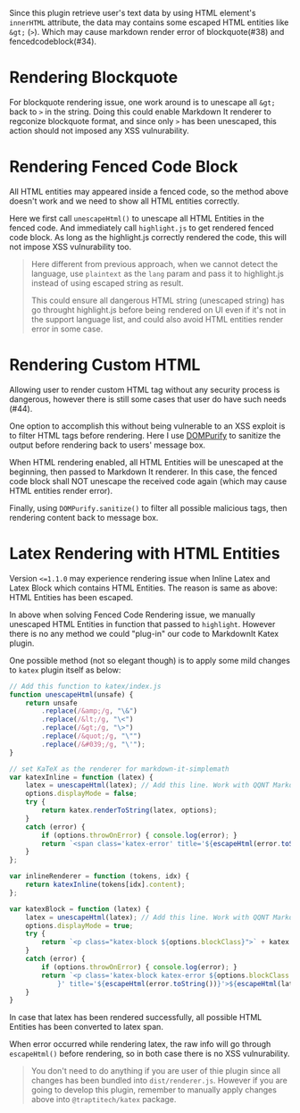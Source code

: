 Since this plugin retrieve user's text data by using HTML element's `innerHTML` attribute, the data may contains some escaped HTML entities like `&gt;` (`>`). Which may cause markdown render error of blockquote(#38) and fencedcodeblock(#34).

# Rendering Blockquote

For blockquote rendering issue, one work around is to unescape all `&gt;` back to `>` in the string. Doing this could enable Markdown It renderer to regconize blockquote format, and since only `>` has been unescaped, this action should not imposed any XSS vulnurability.

# Rendering Fenced Code Block

All HTML entities may appeared inside a fenced code, so the method above doesn't work and we need to show all HTML entities correctly.

Here we first call `unescapeHtml()` to unescape all HTML Entities in the fenced code. And immediately call `highlight.js` to get rendered fenced code block. As long as the highlight.js correctly rendered the code, this will not impose XSS vulnurability too.

> Here different from previous approach, when we cannot detect the language, use `plaintext` as the `lang` param and pass it to highlight.js instead of using escaped string as result. 
> 
> This could ensure all dangerous HTML string (unescaped string) has go throught highlight.js before being rendered on UI even if it's not in the support language list, and could also avoid HTML entities render error in some case.

# Rendering Custom HTML

Allowing user to render custom HTML tag without any security process is dangerous, however there is still some cases that user do have such needs (#44).

One option to accomplish this without being vulnerable to an XSS exploit is to filter HTML tags before rendering. Here I use [DOMPurify](https://github.com/cure53/DOMPurify) to sanitize the output before rendering back to users' message box.

When HTML rendering enabled, all HTML Entities will be unescaped at the beginning, then passed to Markdown It renderer. In this case, the fenced code block shall NOT unescape the received code again (which may cause HTML entities render error).

Finally, using `DOMPurify.sanitize()` to filter all possible malicious tags, then rendering content back to message box.

# Latex Rendering with HTML Entities

Version `<=1.1.0` may experience rendering issue when Inline Latex and Latex Block which contains HTML Entities. The reason is same as above: HTML Entities has been escaped.

In above when solving Fenced Code Rendering issue, we manually unescaped HTML Entities in function that passed to `highlight`. However there is no any method we could "plug-in" our code to MarkdownIt Katex plugin.

One possible method (not so elegant though) is to apply some mild changes to `katex` plugin itself as below:

```js
// Add this function to katex/index.js
function unescapeHtml(unsafe) {
    return unsafe
        .replace(/&amp;/g, "\&")
        .replace(/&lt;/g, "\<")
        .replace(/&gt;/g, "\>")
        .replace(/&quot;/g, "\"")
        .replace(/&#039;/g, "\'");
}

// set KaTeX as the renderer for markdown-it-simplemath
var katexInline = function (latex) {
    latex = unescapeHtml(latex); // Add this line. Work with QQNT Markdown-it
    options.displayMode = false;
    try {
        return katex.renderToString(latex, options);
    }
    catch (error) {
        if (options.throwOnError) { console.log(error); }
        return `<span class='katex-error' title='${escapeHtml(error.toString())}'>${escapeHtml(latex)}</span>`;
    }
};

var inlineRenderer = function (tokens, idx) {
    return katexInline(tokens[idx].content);
};

var katexBlock = function (latex) {
    latex = unescapeHtml(latex); // Add this line. Work with QQNT Markdown-it
    options.displayMode = true;
    try {
        return `<p class="katex-block ${options.blockClass}">` + katex.renderToString(latex, options) + "</p>";
    }
    catch (error) {
        if (options.throwOnError) { console.log(error); }
        return `<p class='katex-block katex-error ${options.blockClass
            }' title='${escapeHtml(error.toString())}'>${escapeHtml(latex)}</p>`;
    }
}
```

In case that latex has been rendered successfully, all possible HTML Entities has been converted to latex span.

When error occurred while rendering latex, the raw info will go through `escapeHtml()` before rendering, so in both case there is no XSS vulnurability.

> You don't need to do anything if you are user of thie plugin since all changes has been bundled into `dist/renderer.js`. However if you are going to develop this plugin, remember to manually apply changes above into `@traptitech/katex` package.